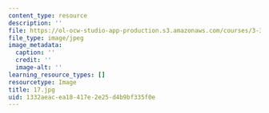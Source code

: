 ```yaml
---
content_type: resource
description: ''
file: https://ol-ocw-studio-app-production.s3.amazonaws.com/courses/3-320-atomistic-computer-modeling-of-materials-sma-5107-spring-2005/1332aeacea18417e2e25d4b9bf335f0e_17.jpg
file_type: image/jpeg
image_metadata:
  caption: ''
  credit: ''
  image-alt: ''
learning_resource_types: []
resourcetype: Image
title: 17.jpg
uid: 1332aeac-ea18-417e-2e25-d4b9bf335f0e
---
```

